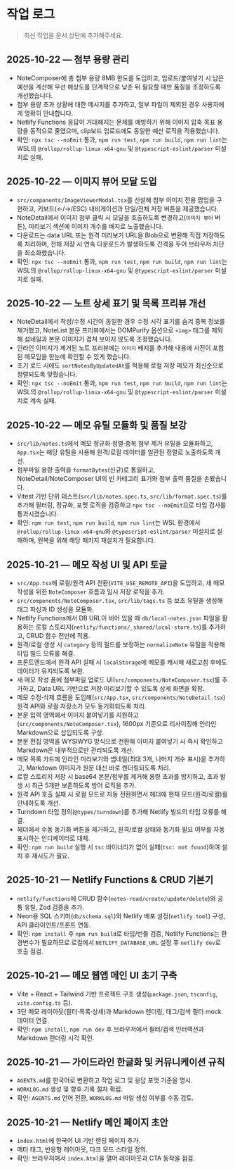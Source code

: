 # 작업 로그

> 최신 작업을 문서 상단에 추가해주세요.
## 2025-10-22 — 첨부 용량 관리
- NoteComposer에 총 첨부 용량 8MB 한도를 도입하고, 업로드/붙여넣기 시 남은 예산을 계산해 우선 해상도를 단계적으로 낮춘 뒤 필요할 때만 품질을 조정하도록 개선했습니다.
- 첨부 용량 초과 상황에 대한 메시지를 추가하고, 일부 파일이 제외된 경우 사용자에게 명확히 안내합니다.
- Netlify Functions 응답이 거대해지는 문제를 예방하기 위해 이미지 압축 목표 용량을 동적으로 줄였으며, clip보드 업로드에도 동일한 예산 로직을 적용했습니다.
- 확인: `npx tsc --noEmit` 통과, `npm run test`, `npm run build`, `npm run lint`는 WSL의 `@rollup/rollup-linux-x64-gnu` 및 `@typescript-eslint/parser` 미설치로 실패.

## 2025-10-22 — 이미지 뷰어 모달 도입
- `src/components/ImageViewerModal.tsx`를 신설해 첨부 이미지 전용 팝업을 구현하고, 키보드(←/→/ESC) 내비게이션과 단일/전체 저장 버튼을 제공했습니다.
- NoteDetail에서 이미지 첨부 클릭 시 모달을 호출하도록 변경하고(`이미지 뷰어` 버튼), 미리보기 섹션에 이미지 개수를 배지로 노출했습니다.
- 다운로드는 data URL 또는 원격 미리보기 URL을 Blob으로 변환해 직접 저장하도록 처리하며, 전체 저장 시 연속 다운로드가 발생하도록 간격을 두어 브라우저 차단을 최소화했습니다.
- 확인: `npx tsc --noEmit` 통과, `npm run test`, `npm run build`, `npm run lint`는 WSL의 `@rollup/rollup-linux-x64-gnu` 및 `@typescript-eslint/parser` 미설치로 실패.

## 2025-10-22 — 노트 상세 표기 및 목록 프리뷰 개선
- NoteDetail에서 작성/수정 시간이 동일한 경우 수정 시각 표기를 숨겨 중복 정보를 제거했고, NoteList 본문 프리뷰에서는 DOMPurify 옵션으로 `<img>` 태그를 제외해 섬네일과 본문 이미지가 겹쳐 보이지 않도록 조정했습니다.
- 인라인 이미지가 제거된 노트 프리뷰에는 `이미지` 배지를 추가해 내용에 사진이 포함된 메모임을 한눈에 확인할 수 있게 했습니다.
- 초기 로드 시에도 `sortNotesByUpdatedAt`를 적용해 로컬 저장 메모가 최신순으로 정렬되도록 맞췄습니다.
- 확인: `npx tsc --noEmit` 통과, `npm run test`, `npm run build`, `npm run lint`는 WSL의 `@rollup/rollup-linux-x64-gnu` 및 `@typescript-eslint/parser` 미설치로 계속 실패.

## 2025-10-22 — 메모 유틸 모듈화 및 품질 보강
- `src/lib/notes.ts`에서 메모 정규화·정렬·중복 첨부 제거 유틸을 모듈화하고, `App.tsx`는 해당 유틸을 사용해 원격/로컬 데이터를 일관된 정렬로 노출하도록 개선.
- 첨부파일 용량 출력을 `formatBytes`(신규)로 통일하고, NoteDetail/NoteComposer UI의 빈 카테고리 표기와 첨부 출력 품질을 손봤습니다.
- Vitest 기반 단위 테스트(`src/lib/notes.spec.ts`, `src/lib/format.spec.ts`)를 추가해 필터링, 정규화, 포맷 로직을 검증하고 `npx tsc --noEmit`으로 타입 검사를 통과시켰습니다.
- 확인: `npm run test`, `npm run build`, `npm run lint`는 WSL 환경에서 `@rollup/rollup-linux-x64-gnu`와 `@typescript-eslint/parser` 미설치로 실패하며, 원복을 위해 해당 패키지 재설치가 필요합니다.
## 2025-10-21 — 메모 작성 UI 및 API 토글
- `src/App.tsx`에 로컬/원격 API 전환(`VITE_USE_REMOTE_API`)을 도입하고, 새 메모 작성을 위한 `NoteComposer` 흐름과 임시 저장 로직을 추가.
- `src/components/NoteComposer.tsx`, `src/lib/tags.ts` 등 보조 유틸을 생성해 태그 파싱과 ID 생성을 모듈화.
- Netlify Functions에서 DB URL이 비어 있을 때 `db/local-notes.json` 파일을 활용하는 로컬 스토리지(`netlify/functions/_shared/local-store.ts`)를 추가하고, CRUD 함수 전반에 적용.
- 원격/로컬 생성 시 `category` 등의 필드를 보정하는 `normalizeNote` 유틸을 적용해 타입 빌드 오류를 해결.
- 프론트엔드에서 원격 API 실패 시 `localStorage`에 메모를 캐시해 새로고침 후에도 데이터가 유지되도록 보완.
- 새 메모 작성 폼에 첨부파일 업로드 UI(`src/components/NoteComposer.tsx`)를 추가하고, Data URL 기반으로 저장·미리보기할 수 있도록 상세 화면을 확장.
- 메모 수정·삭제 흐름을 도입해(`src/App.tsx`, `src/components/NoteDetail.tsx`) 원격 API와 로컬 저장소가 모두 동기화되도록 처리.
- 본문 입력 영역에서 이미지 붙여넣기를 지원하고(`src/components/NoteComposer.tsx`), 1600px 기준으로 리사이징해 인라인 Markdown으로 삽입되도록 구성.
- 본문 편집 영역을 WYSIWYG 방식으로 전환해 이미지 붙여넣기 시 즉시 확인하고 Markdown은 내부적으로만 관리되도록 개선.
- 메모 목록 카드에 인라인 미리보기와 썸네일(최대 3개, 나머지 개수 표시)을 추가하고, Markdown 이미지가 원문 대신 바로 렌더링되도록 처리.
- 로컬 스토리지 저장 시 base64 본문/첨부를 제거해 용량 초과를 방지하고, 초과 발생 시 최근 5개만 보존하도록 방어 로직을 추가.
- 원격 API 호출 실패 시 로컬 모드로 자동 전환하면서 헤더에 현재 모드(원격/로컬)를 안내하도록 개선.
- Turndown 타입 정의(`@types/turndown`)를 추가해 Netlify 빌드의 타입 오류를 해결.
- 헤더에서 수동 동기화 버튼을 제거하고, 원격/로컬 상태와 동기화 필요 여부를 자동 표시하는 인디케이터로 대체.
- 확인: `npm run build` 실행 시 `tsc` 바이너리가 없어 실패(`tsc: not found`)하여 설치 후 재시도가 필요.

## 2025-10-21 — Netlify Functions & CRUD 기본기
- `netlify/functions`에 CRUD 함수(`notes-read/create/update/delete`)와 공통 유틸, Zod 검증을 추가.
- Neon용 SQL 스키마(`db/schema.sql`)와 Netlify 배포 설정(`netlify.toml`) 구성, API 클라이언트/프론트 연동.
- 확인: `npm install` 후 `npm run build`로 타입/번들 검증, Netlify Functions는 환경변수가 필요하므로 로컬에서 `NETLIFY_DATABASE_URL` 설정 후 `netlify dev`로 호출 점검.

## 2025-10-21 — 메모 웹앱 메인 UI 초기 구축
- Vite + React + Tailwind 기반 프로젝트 구조 생성(`package.json`, `tsconfig`, `vite.config.ts` 등).
- 3단 메모 레이아웃(필터·목록·상세)과 Markdown 렌더링, 태그/검색 필터 mock 데이터 연결.
- 확인: `npm install`, `npm run dev` 후 브라우저에서 필터/검색 인터랙션과 Markdown 렌더링 시각 확인.

## 2025-10-21 — 가이드라인 한글화 및 커뮤니케이션 규칙
- `AGENTS.md`를 한국어로 변환하고 작업 로그 및 응답 포맷 기준을 명시.
- `WORKLOG.md` 생성 및 향후 기록 절차 확립.
- 확인: `AGENTS.md` 언어 전환, `WORKLOG.md` 파일 생성 여부를 수동 검토.

## 2025-10-21 — Netlify 메인 페이지 초안
- `index.html`에 한국어 UI 기반 랜딩 페이지 추가.
- 메타 태그, 반응형 레이아웃, 다크 모드 스타일 정의.
- 확인: 브라우저에서 `index.html`을 열어 레이아웃과 CTA 동작을 점검.
